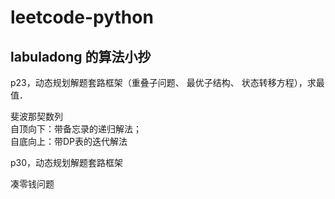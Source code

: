 # leetcode-python

## labuladong 的算法小抄

p23，动态规划解题套路框架（重叠⼦问题、 最优⼦结构、 状态转移⽅程），求最值．<p>
斐波那契数列</br>
自顶向下：带备忘录的递归解法；</br>
自底向上：带DP表的迭代解法

p30，动态规划解题套路框架<p>
凑零钱问题